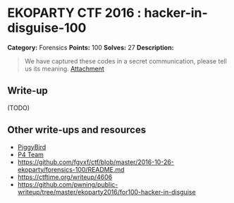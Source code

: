 # EKOPARTY CTF 2016 : hacker-in-disguise-100

**Category:** Forensics
**Points:** 100
**Solves:** 27
**Description:**

> We have captured these codes in a secret communication, please tell us its meaning.
> [Attachment](for100.zip)

## Write-up

(TODO)

## Other write-ups and resources

* [PiggyBird](https://piggybird.net/2016/10/ekoparty-2016-write-hacker-disguise-100/)
* [P4 Team](https://github.com/p4-team/ctf/blob/master/2016-10-26-ekoparty/for_100/README.md)
* https://github.com/fgvxf/ctf/blob/master/2016-10-26-ekoparty/forensics-100/README.md
* https://ctftime.org/writeup/4606
* https://github.com/pwning/public-writeup/tree/master/ekoparty2016/for100-hacker-in-disguise

